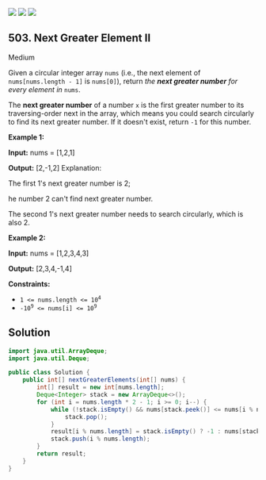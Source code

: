 [![](https://img.shields.io/github/stars/javadev/LeetCode-in-Java?label=Stars&style=flat-square)](https://github.com/javadev/LeetCode-in-Java)
[![](https://img.shields.io/github/forks/javadev/LeetCode-in-Java?label=Fork%20me%20on%20GitHub%20&style=flat-square)](https://github.com/javadev/LeetCode-in-Java/fork)
[![](https://img.shields.io/badge/-LeetCode%20in%20Kotlin-blue?style=flat-square)](https://github.com/javadev/LeetCode-in-Kotlin)

## 503\. Next Greater Element II

Medium

Given a circular integer array `nums` (i.e., the next element of `nums[nums.length - 1]` is `nums[0]`), return _the **next greater number** for every element in_ `nums`.

The **next greater number** of a number `x` is the first greater number to its traversing-order next in the array, which means you could search circularly to find its next greater number. If it doesn't exist, return `-1` for this number.

**Example 1:**

**Input:** nums = [1,2,1]

**Output:** [2,-1,2] Explanation: 

The first 1's next greater number is 2; 

he number 2 can't find next greater number. 

The second 1's next greater number needs to search circularly, which is also 2.

**Example 2:**

**Input:** nums = [1,2,3,4,3]

**Output:** [2,3,4,-1,4]

**Constraints:**

*   <code>1 <= nums.length <= 10<sup>4</sup></code>
*   <code>-10<sup>9</sup> <= nums[i] <= 10<sup>9</sup></code>

## Solution

```java
import java.util.ArrayDeque;
import java.util.Deque;

public class Solution {
    public int[] nextGreaterElements(int[] nums) {
        int[] result = new int[nums.length];
        Deque<Integer> stack = new ArrayDeque<>();
        for (int i = nums.length * 2 - 1; i >= 0; i--) {
            while (!stack.isEmpty() && nums[stack.peek()] <= nums[i % nums.length]) {
                stack.pop();
            }
            result[i % nums.length] = stack.isEmpty() ? -1 : nums[stack.peek()];
            stack.push(i % nums.length);
        }
        return result;
    }
}
```